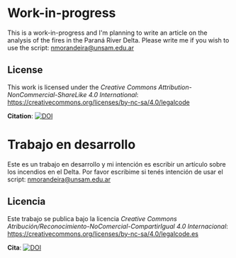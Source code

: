 # Work-in-progress
This is a work-in-progress and I'm planning to write an article on the analysis of the fires in the Paraná River Delta. Please write me if you wish to use the script: nmorandeira@unsam.edu.ar

## License
This work is licensed under the _Creative Commons Attribution-NonCommercial-ShareLike 4.0 International_: https://creativecommons.org/licenses/by-nc-sa/4.0/legalcode

**Citation**:   [![DOI](https://zenodo.org/badge/286583706.svg)](https://zenodo.org/badge/latestdoi/286583706)

# Trabajo en desarrollo
Este es un trabajo en desarrollo y mi intención es escribir un artículo sobre los incendios en el Delta. Por favor escribime si tenés intención de usar el script: nmorandeira@unsam.edu.ar

## Licencia
Este trabajo se publica bajo la licencia _Creative Commons Atribución/Reconocimiento-NoComercial-CompartirIgual 4.0 Internacional_: https://creativecommons.org/licenses/by-nc-sa/4.0/legalcode.es

**Cita**:   [![DOI](https://zenodo.org/badge/286583706.svg)](https://zenodo.org/badge/latestdoi/286583706)
